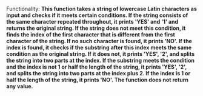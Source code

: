 Functionality: **This function takes a string of lowercase Latin characters as input and checks if it meets certain conditions. If the string consists of the same character repeated throughout, it prints 'YES' and '1' and returns the original string. If the string does not meet this condition, it finds the index of the first character that is different from the first character of the string. If no such character is found, it prints 'NO'. If the index is found, it checks if the substring after this index meets the same condition as the original string. If it does not, it prints 'YES', '2', and splits the string into two parts at the index. If the substring meets the condition and the index is not 1 or half the length of the string, it prints 'YES', '2', and splits the string into two parts at the index plus 2. If the index is 1 or half the length of the string, it prints 'NO'. The function does not return any value.**